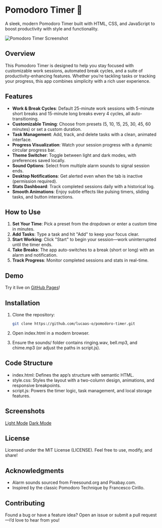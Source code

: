 # Pomodoro Timer 🍅

A sleek, modern Pomodoro Timer built with HTML, CSS, and JavaScript to boost productivity with style and functionality.

![Pomodoro Timer Screenshot](screenshot.png) <!-- Add a screenshot or GIF here -->

## Overview

This Pomodoro Timer is designed to help you stay focused with customizable work sessions, automated break cycles, and a suite of productivity-enhancing features. Whether you’re tackling tasks or tracking your progress, this app combines simplicity with a rich user experience.

## Features

- **Work & Break Cycles**: Default 25-minute work sessions with 5-minute short breaks and 15-minute long breaks every 4 cycles, all auto-transitioning.
- **Customizable Timing**: Choose from presets (5, 10, 15, 25, 30, 45, 60 minutes) or set a custom duration.
- **Task Management**: Add, track, and delete tasks with a clean, animated interface.
- **Progress Visualization**: Watch your session progress with a dynamic circular progress bar.
- **Theme Switcher**: Toggle between light and dark modes, with preferences saved locally.
- **Sound Options**: Select from multiple alarm sounds to signal session ends.
- **Desktop Notifications**: Get alerted even when the tab is inactive (permission required).
- **Stats Dashboard**: Track completed sessions daily with a historical log.
- **Smooth Animations**: Enjoy subtle effects like pulsing timers, sliding tasks, and button interactions.

## How to Use

1. **Set Your Time**: Pick a preset from the dropdown or enter a custom time in minutes.
2. **Add Tasks**: Type a task and hit "Add" to keep your focus clear.
3. **Start Working**: Click "Start" to begin your session—work uninterrupted until the timer ends.
4. **Take Breaks**: The app auto-switches to a break (short or long) with an alarm and notification.
5. **Track Progress**: Monitor completed sessions and stats in real-time.

## Demo

Try it live on [GitHub Pages](https://lucaas-o.github.io/pomodoro-app/ )! <!-- Update with your URL -->

## Installation

1. Clone the repository:
   ```bash
   git clone https://github.com/lucaas-o/pomodoro-timer.git

2. Open index.html in a modern browser.

3. Ensure the sounds/ folder contains ringing.wav, bell.mp3, and chime.mp3 (or adjust the paths in script.js).

## Code Structure

-  index.html: Defines the app’s structure with semantic HTML.
-  style.css: Styles the layout with a two-column design, animations, and responsive breakpoints.
-  script.js: Powers the timer logic, task management, and local storage features.

## Screenshots
[Light Mode]()
[Dark Mode]()

## License

Licensed under the MIT License (LICENSE). Feel free to use, modify, and share!

## Acknowledgments

- Alarm sounds sourced from Freesound.org and Pixabay.com.
- Inspired by the classic Pomodoro Technique by Francesco Cirillo.

## Contributing

Found a bug or have a feature idea? Open an issue or submit a pull request—I’d love to hear from you!
